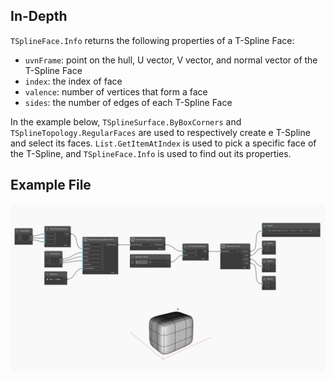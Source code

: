 ## In-Depth
`TSplineFace.Info` returns the following properties of a T-Spline Face: 
- `uvnFrame`: point on the hull, U vector, V vector, and normal vector of the T-Spline Face
- `index`: the index of face
- `valence`: number of vertices that form a face
- `sides`: the number of edges of each T-Spline Face

In the example below, `TSplineSurface.ByBoxCorners` and `TSplineTopology.RegularFaces` are used to respectively create e T-Spline and select its faces. `List.GetItemAtIndex` is used to pick a specific face of the T-Spline, and `TSplineFace.Info` is used to find out its properties.

## Example File

![Example](./Autodesk.DesignScript.Geometry.TSpline.TSplineFace.Info_img.jpg)